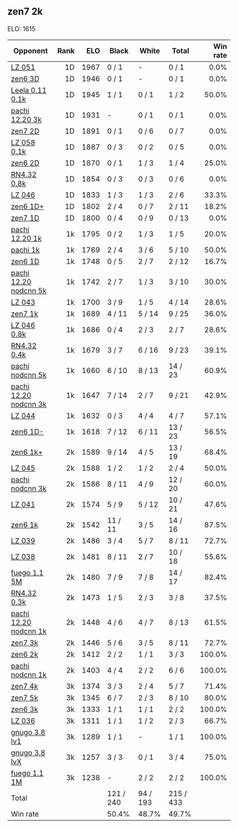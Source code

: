 ## zen7 2k ##

ELO: 1615

Opponent | Rank | ELO | Black | White | Total | Win rate
---------|-----:|----:|-------|-------|-------|-------:
[LZ 051](LZ%20051.md) | 1D | 1967 | 0 / 1 | - | 0 / 1 | 0.0%
[zen6 3D](zen6%203D.md) | 1D | 1946 | 0 / 1 | - | 0 / 1 | 0.0%
[Leela 0.11 0.1k](Leela%200.11%200.1k.md) | 1D | 1945 | 1 / 1 | 0 / 1 | 1 / 2 | 50.0%
[pachi 12.20 3k](pachi%2012.20%203k.md) | 1D | 1931 | - | 0 / 1 | 0 / 1 | 0.0%
[zen7 2D](zen7%202D.md) | 1D | 1891 | 0 / 1 | 0 / 6 | 0 / 7 | 0.0%
[LZ 058 0.1k](LZ%20058%200.1k.md) | 1D | 1887 | 0 / 3 | 0 / 2 | 0 / 5 | 0.0%
[zen6 2D](zen6%202D.md) | 1D | 1870 | 0 / 1 | 1 / 3 | 1 / 4 | 25.0%
[RN4.32 0.8k](RN4.32%200.8k.md) | 1D | 1854 | 0 / 3 | 0 / 3 | 0 / 6 | 0.0%
[LZ 046](LZ%20046.md) | 1D | 1833 | 1 / 3 | 1 / 3 | 2 / 6 | 33.3%
[zen6 1D+](zen6%201D+.md) | 1D | 1802 | 2 / 4 | 0 / 7 | 2 / 11 | 18.2%
[zen7 1D](zen7%201D.md) | 1D | 1800 | 0 / 4 | 0 / 9 | 0 / 13 | 0.0%
[pachi 12.20 1k](pachi%2012.20%201k.md) | 1k | 1795 | 0 / 2 | 1 / 3 | 1 / 5 | 20.0%
[pachi 1k](pachi%201k.md) | 1k | 1769 | 2 / 4 | 3 / 6 | 5 / 10 | 50.0%
[zen6 1D](zen6%201D.md) | 1k | 1748 | 0 / 5 | 2 / 7 | 2 / 12 | 16.7%
[pachi 12.20 nodcnn 5k](pachi%2012.20%20nodcnn%205k.md) | 1k | 1742 | 2 / 7 | 1 / 3 | 3 / 10 | 30.0%
[LZ 043](LZ%20043.md) | 1k | 1700 | 3 / 9 | 1 / 5 | 4 / 14 | 28.6%
[zen7 1k](zen7%201k.md) | 1k | 1689 | 4 / 11 | 5 / 14 | 9 / 25 | 36.0%
[LZ 046 0.8k](LZ%20046%200.8k.md) | 1k | 1686 | 0 / 4 | 2 / 3 | 2 / 7 | 28.6%
[RN4.32 0.4k](RN4.32%200.4k.md) | 1k | 1679 | 3 / 7 | 6 / 16 | 9 / 23 | 39.1%
[pachi nodcnn 5k](pachi%20nodcnn%205k.md) | 1k | 1660 | 6 / 10 | 8 / 13 | 14 / 23 | 60.9%
[pachi 12.20 nodcnn 3k](pachi%2012.20%20nodcnn%203k.md) | 1k | 1647 | 7 / 14 | 2 / 7 | 9 / 21 | 42.9%
[LZ 044](LZ%20044.md) | 1k | 1632 | 0 / 3 | 4 / 4 | 4 / 7 | 57.1%
[zen6 1D-](zen6%201D-.md) | 1k | 1618 | 7 / 12 | 6 / 11 | 13 / 23 | 56.5%
[zen6 1k+](zen6%201k+.md) | 2k | 1589 | 9 / 14 | 4 / 5 | 13 / 19 | 68.4%
[LZ 045](LZ%20045.md) | 2k | 1588 | 1 / 2 | 1 / 2 | 2 / 4 | 50.0%
[pachi nodcnn 3k](pachi%20nodcnn%203k.md) | 2k | 1586 | 8 / 11 | 4 / 9 | 12 / 20 | 60.0%
[LZ 041](LZ%20041.md) | 2k | 1574 | 5 / 9 | 5 / 12 | 10 / 21 | 47.6%
[zen6 1k](zen6%201k.md) | 2k | 1542 | 11 / 11 | 3 / 5 | 14 / 16 | 87.5%
[LZ 039](LZ%20039.md) | 2k | 1486 | 3 / 4 | 5 / 7 | 8 / 11 | 72.7%
[LZ 038](LZ%20038.md) | 2k | 1481 | 8 / 11 | 2 / 7 | 10 / 18 | 55.6%
[fuego 1.1 5M](fuego%201.1%205M.md) | 2k | 1480 | 7 / 9 | 7 / 8 | 14 / 17 | 82.4%
[RN4.32 0.3k](RN4.32%200.3k.md) | 2k | 1473 | 1 / 5 | 2 / 3 | 3 / 8 | 37.5%
[pachi 12.20 nodcnn 1k](pachi%2012.20%20nodcnn%201k.md) | 2k | 1448 | 4 / 6 | 4 / 7 | 8 / 13 | 61.5%
[zen7 3k](zen7%203k.md) | 2k | 1446 | 5 / 6 | 3 / 5 | 8 / 11 | 72.7%
[zen6 2k](zen6%202k.md) | 2k | 1412 | 2 / 2 | 1 / 1 | 3 / 3 | 100.0%
[pachi nodcnn 1k](pachi%20nodcnn%201k.md) | 2k | 1403 | 4 / 4 | 2 / 2 | 6 / 6 | 100.0%
[zen7 4k](zen7%204k.md) | 3k | 1374 | 3 / 3 | 2 / 4 | 5 / 7 | 71.4%
[zen7 5k](zen7%205k.md) | 3k | 1345 | 6 / 7 | 2 / 3 | 8 / 10 | 80.0%
[zen6 3k](zen6%203k.md) | 3k | 1333 | 1 / 1 | 1 / 1 | 2 / 2 | 100.0%
[LZ 036](LZ%20036.md) | 3k | 1311 | 1 / 1 | 1 / 2 | 2 / 3 | 66.7%
[gnugo 3.8 lv1](gnugo%203.8%20lv1.md) | 3k | 1289 | 1 / 1 | - | 1 / 1 | 100.0%
[gnugo 3.8 lvX](gnugo%203.8%20lvX.md) | 3k | 1257 | 3 / 3 | 0 / 1 | 3 / 4 | 75.0%
[fuego 1.1 1M](fuego%201.1%201M.md) | 3k | 1238 | - | 2 / 2 | 2 / 2 | 100.0%
Total | | | 121 / 240 | 94 / 193 | 215 / 433 | 
Win rate| | | 50.4% | 48.7% | 49.7% | 
